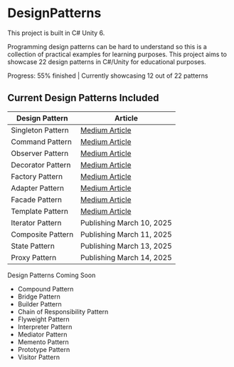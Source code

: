 # DesignPatterns #
This project is built in C# Unity 6.

Programming design patterns can be hard to understand so this is a collection of practical examples for learning purposes.
This project aims to showcase 22 design patterns in C#/Unity for educational purposes.

Progress: 55% finished | Currently showcasing 12 out of 22 patterns

## Current Design Patterns Included ##
Design Pattern | Article
-----------|-----------
Singleton Pattern | [Medium Article](https://medium.com/unity-coder-corner/unity-the-singleton-pattern-1cfdfac7c999?sk=22cf4fa70d05902a413e4984c487be61)
Command Pattern | [Medium Article](https://medium.com/unity-coder-corner/unity-the-command-pattern-f87273ae96d0?sk=4c23f2a93ac3a17c57d1fb4b04bd8798)
Observer Pattern | [Medium Article](https://medium.com/unity-coder-corner/unity-the-observer-pattern-767ac65ed7bb?sk=b132b5589e6050580f008f1f1b82dcf2)
Decorator Pattern | [Medium Article](https://medium.com/unity-coder-corner/unity-the-decorator-pattern-a375f6f4d462?sk=ec7e23f5c3f29499aada782e2f9f160e)
Factory Pattern | [Medium Article](https://medium.com/unity-coder-corner/unity-the-factory-pattern-0af7ffff2eb5?sk=b13dc76b45831e3c6c19df67bf375b2b)
Adapter Pattern | [Medium Article](https://medium.com/unity-coder-corner/unity-the-adapter-pattern-bee31af80739?sk=27e8ad042aad8b9c157d379fa6ce6115)
Facade Pattern | [Medium Article](https://medium.com/unity-coder-corner/unity-the-facade-pattern-2db198b06558?sk=773aeb128fc8c168669ff0925956ed58)
Template Pattern | [Medium Article](https://medium.com/unity-coder-corner/unity-the-template-pattern-fda248a1a0e8?sk=850dd92987c1a465e9bfaf417eda1c19)
Iterator Pattern | Publishing March 10, 2025
Composite Pattern | Publishing March 11, 2025
State Pattern | Publishing March 13, 2025
Proxy Pattern | Publishing March 14, 2025


Design Patterns Coming Soon
- Compound Pattern
- Bridge Pattern
- Builder Pattern
- Chain of Responsibility Pattern
- Flyweight Pattern
- Interpreter Pattern
- Mediator Pattern
- Memento Pattern
- Prototype Pattern
- Visitor Pattern
